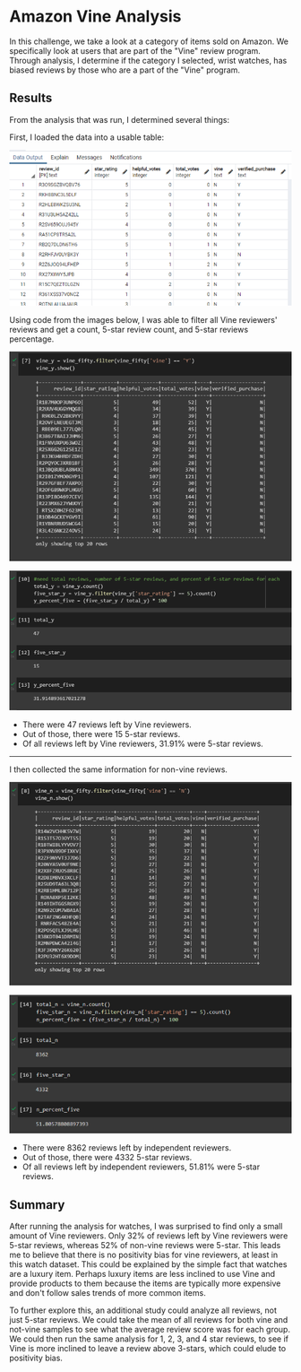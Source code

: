 # Amazon Vine Analysis
In this challenge, we take a look at a category of items sold on Amazon. We specifically look at users that are part of the "Vine" review program. Through analysis, I determine if the category I selected, wrist watches, has biased reviews by those who are a part of the "Vine" program.

## Results
From the analysis that was run, I determined several things:

First, I loaded the data into a usable table:

![](Images/vine_table.png)

Using code from the images below, I was able to filter all Vine reviewers' reviews and get a count, 5-star review count, and 5-star reviews percentage.

![](Images/get_vine.png)

![](Images/vine_reviews.png)

- There were 47 reviews left by Vine reviewers.
- Out of those, there were 15 5-star reviews.
- Of all reviews left by Vine reviewers, 31.91% were 5-star reviews.

---
I then collected the same information for non-vine reviews.

![](Images/get_not_vine.png)

![](Images/not_vine_reviews.png)

- There were 8362 reviews left by independent reviewers.
- Out of those, there were 4332 5-star reviews.
- Of all reviews left by independent reviewers, 51.81% were 5-star reviews.

## Summary
After running the analysis for watches, I was surprised to find only a small amount of Vine reviewers. Only 32% of reviews left by Vine reviewers were 5-star reviews, whereas 52% of non-vine reviews were 5-star. This leads me to believe that there is no positivity bias for vine reviewers, at least in this watch dataset. This could be explained by the simple fact that watches are a luxury item. Perhaps luxury items are less inclined to use Vine and provide products to them because the items are typically more expensive and don't follow sales trends of more common items.

To further explore this, an additional study could analyze all reviews, not just 5-star reviews. We could take the mean of all reviews for both vine and not-vine samples to see what the average review score was for each group. We could then run the same analysis for 1, 2, 3, and 4 star reviews, to see if Vine is more inclined to leave a review above 3-stars, which could elude to positivity bias.
